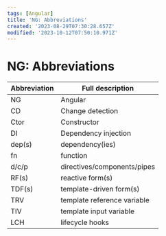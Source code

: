 ```yaml
---
tags: [Angular]
title: 'NG: Abbreviations'
created: '2023-08-29T07:30:28.657Z'
modified: '2023-10-12T07:50:10.971Z'
---
```


# NG: Abbreviations

Abbreviation | Full description
--- | ---
NG | Angular
CD | Change detection
Ctor | Constructor
DI | Dependency injection
dep(s) | dependency(ies) 
fn | function
d/c/p | directives/components/pipes
RF(s) | reactive form(s)
TDF(s) | template-driven form(s)
TRV | template reference variable
TIV | template input variable
LCH | lifecycle hooks

